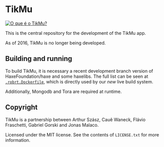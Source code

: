 TikMu
=====

[![O que é o TikMu?](http://img.youtube.com/vi/phbxO5vpB14/0.jpg)](http://www.youtube.com/watch?v=phbxO5vpB14 "Youtube - TikMu: conhecer novos lugares é demais!")

This is the central repository for the development of the TikMu app.

As of 2016, TikMu is no longer being developed.


## Building and running

To build TikMu, it is necessary a recent development branch version of
HaxeFoundation/haxe and some haxelibs.  The full list can be seen at
[`.robrt.Dockerfile`](.robrt.Dockerfile), which is directly used by our _new_
live build system.

Additionally, Mongodb and Tora are required at runtime.


## Copyright

TikMu is a partnership between Arthur Szász, Cauê Waneck, Flávio Fraschetti,
Gabriel Gorski and Jonas Malaco.

Licensed under the MIT license.  See the contents of `LICENSE.txt` for more information.

